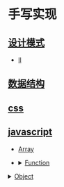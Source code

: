 # 手写实现

## [设计模式](./设计模式/readme.md)

- [ll](./设计模式/ll.md)
## [数据结构](./数据结构/readme.md)

## [css](./css/readme.md)

## [javascript](./javascript/readme.md)

- [Array](./javascript/Array/readme.md)
- <details for="Function">
  <summary><a href="./javascript/Function/readme.md">Function</a></summary>

    - [apply](./javascript/Function/apply.md)
    - [bind](./javascript/Function/bind.md)
    - [call](./javascript/Function/call.md)
    - [debounce](./javascript/Function/debounce.md)
    - [throttle](./javascript/Function/throttle.md)
  </details>

<details for="Object">
<summary><a href="./javascript/Object/readme.md">Object</a></summary>

  - dddd

  - <details for="create">
    <summary><a href="./javascript/Object/create/readme.md">create</a></summary>

    - [fff](./javascript/Object/create/fff.md)
    </details>

  <details for="instanceof">
  <summary><a href="./javascript/Object/instanceof/readme.md">instanceof</a></summary>

  - [dd](./javascript/Object/instanceof/dd.md)
  </details>

  <details for="new">
  <summary><a href="./javascript/Object/new/readme.md">new</a></summary>

  - [ll](./javascript/Object/new/ll.md)
  </details>

</details>
